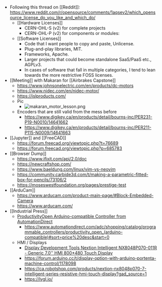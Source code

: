 - Following this thread on [[Reddit]]: https://www.reddit.com/r/opensource/comments/1aqsev2/which_opensource_license_do_you_like_and_which_do/
	- [[Hardware Licenses]]
		- CERN-OHL-S (v2) for complete projects
		- CERN-OHL-P (v2) for components or modules:
	- [[Software Licenses]]
		- Code that I want people to copy and paste, Unlicense.
		- Plug-and-play libraries, MIT.
		- Frameworks, Apache.
		- Larger projects that could become standalone SaaS/PaaS etc., AGPLv3.
		- In cases of software that fall in multiple categories, I tend to lean towards the more restrictive FOSS licenses.
- [[Meeting]] with Makaran for [[Airbrakes Capstone]]
	- https://www.johnsonelectric.com/en/products/dc-motors
	- https://www.nidec.com/en/nidec-motor/
	- https://islproducts.com/
	- Pic
		- ![makaran_motor_lesson.png](../assets/makaran_motor_lesson_1708039160563_0.png)
	- Encoders that are still valid from the mess before
		- https://www.digikey.ca/en/products/detail/bourns-inc/PER231-P19-N0010/14641662
		- https://www.digikey.ca/en/products/detail/bourns-inc/PER211-P115-N0009/14641663
- [[Jupyter]] and [[FreeCAD]]
	- https://forum.freecad.org/viewtopic.php?t=76689
	- https://forum.freecad.org/viewtopic.php?p=685783
- [[Browser Dump]]
	- https://www.ifixit.com/api/2.0/doc
	- https://newcraftshop.com/
	- https://www.baeldung.com/linux/vim-vs-neovim
	- https://community.carbide3d.com/t/making-a-parametric-fitted-box-for-pencils/73106/2
	- https://moseswestfoundation.org/pages/prestige-test
- [[ArduCam]]
	- https://www.arducam.com/product-main-page/#Block-Embedded-Camera
	- https://www.arducam.com/
- [[Industrial Press]]
	- [ProductivityOpen Arduino-compatible Controller from AutomationDirect](https://www.automationworld.com/products/control/product/21113968/automation-direct-automation-direct-controller)
		- https://www.automationdirect.com/adc/shopping/catalog/programmable_controllers/productivity_open_(arduino-compatible)#sort=price%20desc&start=0
	- HMI / Displays
		- [Display Development Tools Nextion Intelligent NX8048P070-011R - Generic 7.0'' HMI 800*480 Touch Display](https://www.mouser.ca/ProductDetail/Seeed-Studio/104990606?qs=wnTfsH77Xs5RtbVXSXYFnQ%3D%3D)
		- https://forum.arduino.cc/t/display-option-with-arduino-portenta-machine-control/1178098
		- https://ca.robotshop.com/products/nextion-nx8048p070-7-intelligent-series-resistive-hmi-touch-display?gad_source=1
		- https://lvgl.io/

